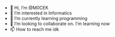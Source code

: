 - 👋 Hi, I’m @M0CEK
- 👀 I’m interested in Informatics
- 🌱 I’m currently learning programming
- 💞️ I’m looking to collaborate on. I'm learning now
- 📫 How to reach me idk

<!---
M0CEK/M0CEK is a ✨ special ✨ repository because its `README.md` (this file) appears on your GitHub profile.
You can click the Preview link to take a look at your changes.
--->
